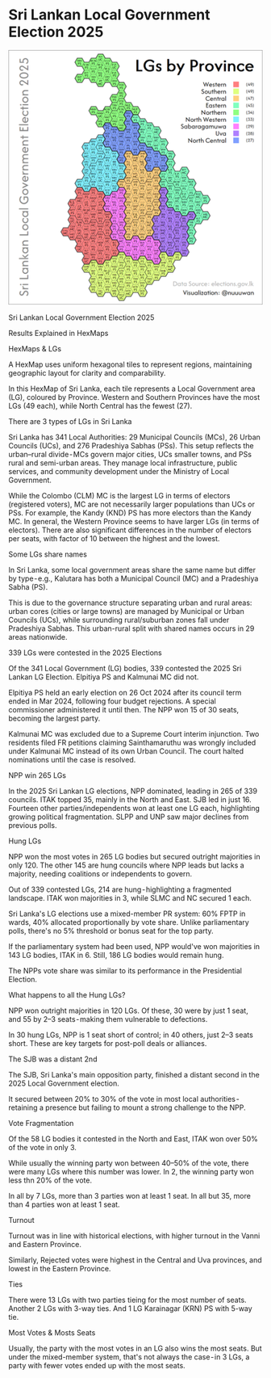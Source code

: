# Sri Lankan Local Government Election 2025

![image](examples\lk_elections_lg_2025\images\hexbin-lgs-by-province.png)

Sri Lankan Local Government Election 2025

Results Explained in HexMaps

HexMaps & LGs

A HexMap uses uniform hexagonal tiles to represent regions, maintaining geographic layout for clarity and comparability.

In this HexMap of Sri Lanka, each tile represents a Local Government area (LG), coloured by Province. Western and Southern Provinces have the most LGs (49 each), while North Central has the fewest (27).

There are 3 types of LGs in Sri Lanka

Sri Lanka has 341 Local Authorities: 29 Municipal Councils (MCs), 26 Urban Councils (UCs), and 276 Pradeshiya Sabhas (PSs). This setup reflects the urban–rural divide - MCs govern major cities, UCs smaller towns, and PSs rural and semi-urban areas. They manage local infrastructure, public services, and community development under the Ministry of Local Government.

While the Colombo (CLM) MC is the largest LG in terms of electors (registered voters), MC are not necessarily larger populations than UCs or PSs. For example, the Kandy (KND) PS has more electors than the Kandy MC.
In general, the Western Province seems to have larger LGs (in terms of electors).
There are also significant differences in the number of electors per seats, with factor of 10 between the highest and the lowest.

Some LGs share names

In Sri Lanka, some local government areas share the same name but differ by type - e.g., Kalutara has both a Municipal Council (MC) and a Pradeshiya Sabha (PS).

This is due to the governance structure separating urban and rural areas: urban cores (cities or large towns) are managed by Municipal or Urban Councils (UCs), while surrounding rural/suburban zones fall under Pradeshiya Sabhas. This urban-rural split with shared names occurs in 29 areas nationwide.

339 LGs were contested in the 2025 Elections

Of the 341 Local Government (LG) bodies, 339 contested the 2025 Sri Lankan LG Election. Elpitiya PS and Kalmunai MC did not.

Elpitiya PS held an early election on 26 Oct 2024 after its council term ended in Mar 2024, following four budget rejections. A special commissioner administered it until then. The NPP won 15 of 30 seats, becoming the largest party.

Kalmunai MC was excluded due to a Supreme Court interim injunction. Two residents filed FR petitions claiming Sainthamaruthu was wrongly included under Kalmunai MC instead of its own Urban Council. The court halted nominations until the case is resolved.

NPP win 265 LGs

In the 2025 Sri Lankan LG elections, NPP dominated, leading in 265 of 339 councils. ITAK topped 35, mainly in the North and East. SJB led in just 16. Fourteen other parties/independents won at least one LG each, highlighting growing political fragmentation. SLPP and UNP saw major declines from previous polls.

Hung LGs

NPP won the most votes in 265 LG bodies but secured outright majorities in only 120. The other 145 are hung councils where NPP leads but lacks a majority, needing coalitions or independents to govern.

Out of 339 contested LGs, 214 are hung - highlighting a fragmented landscape. ITAK won majorities in 3, while SLMC and NC secured 1 each.

Sri Lanka's LG elections use a mixed-member PR system: 60% FPTP in wards, 40% allocated proportionally by vote share. Unlike parliamentary polls, there's no 5% threshold or bonus seat for the top party.

If the parliamentary system had been used, NPP would've won majorities in 143 LG bodies, ITAK in 6. Still, 186 LG bodies would remain hung.

The NPPs vote share was similar to its performance in the Presidential Election.

What happens to all the Hung LGs?

NPP won outright majorities in 120 LGs. Of these, 30 were by just 1 seat, and 55 by 2–3 seats - making them vulnerable to defections.

In 30 hung LGs, NPP is 1 seat short of control; in 40 others, just 2–3 seats short. These are key targets for post-poll deals or alliances.

The SJB was a distant 2nd

The SJB, Sri Lanka's main opposition party, finished a distant second in the 2025 Local Government election.

It secured between 20% to 30% of the vote in most local authorities - retaining a presence but failing to mount a strong challenge to the NPP.

Vote Fragmentation

Of the 58 LG bodies it contested in the North and East, ITAK won over 50% of the vote in only 3.

While usually the winning party won between 40–50% of the vote, there were many LGs where this number was lower. In 2, the winning party won less thn 20% of the vote.

In all by 7 LGs, more than 3 parties won at least 1 seat. In all but 35, more than 4 parties won at least 1 seat.

Turnout

Turnout was in line with historical elections, with higher turnout in the Vanni and Eastern Province.

Similarly, Rejected votes were highest in the Central and Uva provinces, and lowest in the Eastern Province.

Ties

There were 13 LGs with two parties tieing for the most number of seats. Another 2 LGs with 3-way ties. And 1 LG Karainagar (KRN) PS with 5-way tie.

Most Votes & Mosts Seats

Usually, the party with the most votes in an LG also wins the most seats. But under the mixed-member system, that's not always the case - in 3 LGs, a party with fewer votes ended up with the most seats.
